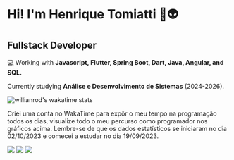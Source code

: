 <h1>Hi! I'm Henrique Tomiatti 👾👽</h1>

<h2>Fullstack Developer</h2>

<p>💻 Working with <strong>Javascript, Flutter, Spring Boot, Dart, Java, Angular, and SQL.</strong></p>

<p>Currently studying <strong>Análise e Desenvolvimento de Sistemas</strong> (2024-2026).</p>


![willianrod's wakatime stats](https://github-readme-stats.vercel.app/api/wakatime?username=tomi_&theme=radical)

Criei uma conta no WakaTime para expôr o meu tempo na programação todos os dias, visualize todo o meu percurso como programador nos gráficos acima. Lembre-se de que os dados estatísticos se iniciaram no dia 02/10/2023 e comecei a estudar no dia 19/09/2023.

<div> 
  <a href = "https://www.instagram.com/tomiatti_/" target="_blank"><img src="https://img.shields.io/badge/-Instagram-%23E4405F?style=for-the-badge&logo=instagram&logoColor=white" target="_blank"></a>
  <a href = "mailto: tomiattihtm@gmail.com"><img src="https://img.shields.io/badge/-Gmail-%23333?style=for-the-badge&logo=gmail&logoColor=white" target="_blank"></a>
  <a href = "https://www.linkedin.com/in/henrique-tomiatti-moreira-3a8142270/" target="_blank"><img src="https://img.shields.io/badge/-LinkedIn-%230077B5?style=for-the-badge&logo=linkedin&logoColor=white" target="_blank"></a> 
</div>



